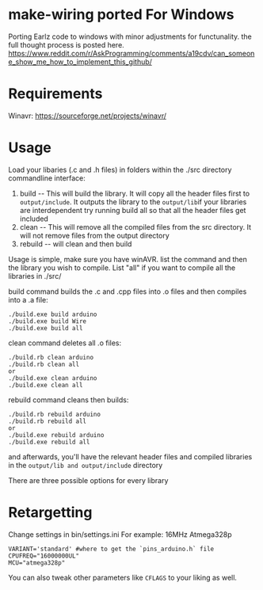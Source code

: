 make-wiring ported For Windows
===========
Porting Earlz code to windows with minor adjustments for functunality.
the full thought process is posted here.
https://www.reddit.com/r/AskProgramming/comments/a19cdv/can_someone_show_me_how_to_implement_this_github/

# Requirements
Winavr: https://sourceforge.net/projects/winavr/

# Usage
Load your libaries (.c and .h files) in folders within the ./src directory
commandline interface:
1. build -- This will build the library. It will copy all the header files first to `output/include`. It outputs the library to the `output/lib`if your libraries are interdependent try running build all so that all the header files get included
2. clean -- This will remove all the compiled files from the src directory. It will not remove files from the output directory
3. rebuild -- will clean and then build

Usage is simple, make sure you have winAVR.
list the command and then the library you wish to compile. List "all" if you want to compile all the libraries in ./src/

build command builds the .c and .cpp files into .o files and then compiles into a .a file:

    ./build.exe build arduino
    ./build.exe build Wire
    ./build.exe build all
	
   clean command deletes all .o files:
   
    ./build.rb clean arduino
	./build.rb clean all
	or
    ./build.exe clean arduino
	./build.exe clean all
	
   rebuild command cleans then builds:
   
    ./build.rb rebuild arduino
    ./build.rb rebuild all
	or
	./build.exe rebuild arduino
    ./build.exe rebuild all


and afterwards, you'll have the relevant header files and compiled libraries in the `output/lib and output/include` directory

There are three possible options for every library



# Retargetting
Change settings in bin/settings.ini
For example: 16MHz Atmega328p

    VARIANT='standard' #where to get the `pins_arduino.h` file
    CPUFREQ="16000000UL"
    MCU="atmega328p"
You can also tweak other parameters like `CFLAGS` to your liking as well.



